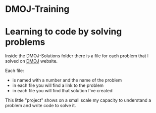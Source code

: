 #           DMOJ-Training
#  Learning to code by solving problems

Inside the DMOJ-Solutions folder there is a file for each problem that I solved on [DMOJ](https://dmoj.ca/) website.

Each file:
- is named with a number and the name of the problem
- in each file you will find a link to the problem
- in each file you will find that solution I've created


This little "project" shows on a small scale my capacity to understand a problem and write code to solve it.
